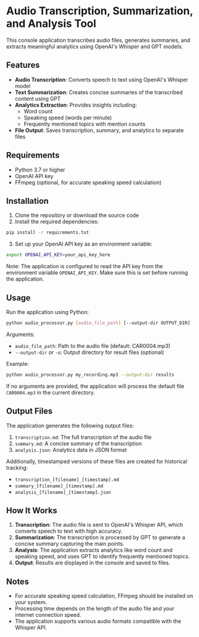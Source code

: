 # Audio Transcription, Summarization, and Analysis Tool

This console application transcribes audio files, generates summaries, and extracts meaningful analytics using OpenAI's Whisper and GPT models.

## Features

- **Audio Transcription**: Converts speech to text using OpenAI's Whisper model
- **Text Summarization**: Creates concise summaries of the transcribed content using GPT
- **Analytics Extraction**: Provides insights including:
  - Word count
  - Speaking speed (words per minute)
  - Frequently mentioned topics with mention counts
- **File Output**: Saves transcription, summary, and analytics to separate files

## Requirements

- Python 3.7 or higher
- OpenAI API key
- FFmpeg (optional, for accurate speaking speed calculation)

## Installation

1. Clone the repository or download the source code
2. Install the required dependencies:

```bash
pip install -r requirements.txt
```

3. Set up your OpenAI API key as an environment variable:

```bash
export OPENAI_API_KEY=your_api_key_here
```

Note: The application is configured to read the API key from the environment variable `OPENAI_API_KEY`. Make sure this is set before running the application.

## Usage

Run the application using Python:

```bash
python audio_processor.py [audio_file_path] [--output-dir OUTPUT_DIR]
```

Arguments:
- `audio_file_path`: Path to the audio file (default: CAR0004.mp3)
- `--output-dir` or `-o`: Output directory for result files (optional)

Example:
```bash
python audio_processor.py my_recording.mp3 --output-dir results
```

If no arguments are provided, the application will process the default file `CAR0004.mp3` in the current directory.

## Output Files

The application generates the following output files:

1. `transcription.md`: The full transcription of the audio file
2. `summary.md`: A concise summary of the transcription
3. `analysis.json`: Analytics data in JSON format

Additionally, timestamped versions of these files are created for historical tracking:
- `transcription_[filename]_[timestamp].md`
- `summary_[filename]_[timestamp].md`
- `analysis_[filename]_[timestamp].json`

## How It Works

1. **Transcription**: The audio file is sent to OpenAI's Whisper API, which converts speech to text with high accuracy.
2. **Summarization**: The transcription is processed by GPT to generate a concise summary capturing the main points.
3. **Analysis**: The application extracts analytics like word count and speaking speed, and uses GPT to identify frequently mentioned topics.
4. **Output**: Results are displayed in the console and saved to files.

## Notes

- For accurate speaking speed calculation, FFmpeg should be installed on your system.
- Processing time depends on the length of the audio file and your internet connection speed.
- The application supports various audio formats compatible with the Whisper API.
